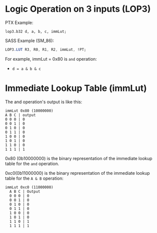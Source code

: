 # Logic Operation on 3 inputs (LOP3)
PTX Example:
```ptx
lop3.b32 d, a, b, c, immLut;
```

SASS Example (SM_86):
```sass
LOP3.LUT R3, R0, R1, R2, immLut, !PT;
```

For example, immLut = 0x80 is `and` operation:
- `d = a & b & c`

# Immediate Lookup Table (immLut)
The and operation's output is like this:
```
immLut 0x80 (10000000)
A B C | output
0 0 0 | 0
0 0 1 | 0
0 1 0 | 0
0 1 1 | 0
1 0 0 | 0
1 0 1 | 0
1 1 0 | 0
1 1 1 | 1
```

0x80 (0b10000000) is the binary representation of the immediate lookup table for the `and` operation.

0xc0(0b11000000) is the binary representation of the immediate lookup table for the `A & B` operation:
```
immLut 0xc0 (11000000)
  A B C | Output
  0 0 0 | 0
  0 0 1 | 0
  0 1 0 | 0
  0 1 1 | 0
  1 0 0 | 0
  1 0 1 | 0
  1 1 0 | 1
  1 1 1 | 1
```
